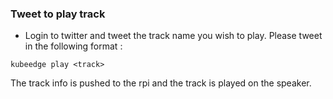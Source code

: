 ### Tweet to play track

- Login to twitter and tweet the track name you wish to play. Please tweet in the following format :

```
kubeedge play <track>
```
The track info is pushed to the rpi and the track is played on the speaker.